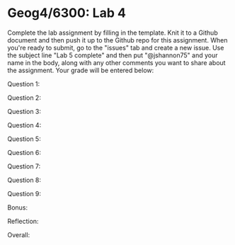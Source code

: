 # Geog4/6300: Lab 4

Complete the lab assignment by filling in the template. Knit it to a Github document and then push it up to the Github repo for this assignment. When you're ready to submit, go to the "issues" tab and create a new issue. Use the subject line "Lab 5 complete" and then put "@jshannon75" and your name in the body, along with any other comments you want to share about the assignment. Your grade will be entered below:

Question 1: <p>
Question 2:<p>
Question 3:<p>
Question 4:<p>
Question 5:<p>
Question 6:<p>
Question 7:<p>
Question 8:<p>
Question 9:<p>
Bonus:<p> 
Reflection:
<p>
Overall: 

